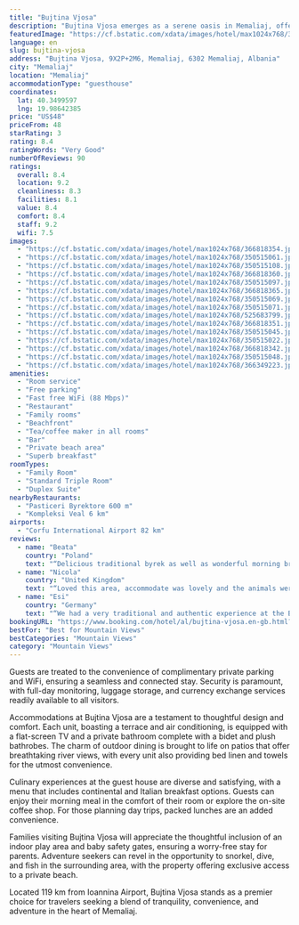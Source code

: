 ```yaml
---
title: "Bujtina Vjosa"
description: "Bujtina Vjosa emerges as a serene oasis in Memaliaj, offering guests an unparalleled blend of comfort and natural beauty."
featuredImage: "https://cf.bstatic.com/xdata/images/hotel/max1024x768/366818354.jpg?k=e8024bd1aac4a690a54b9964e9369511a0f22422baf7dce3121ef9a4af68b68e&o=&hp=1"
language: en
slug: bujtina-vjosa
address: "Bujtina Vjosa, 9X2P+2M6, Memaliaj, 6302 Memaliaj, Albania"
city: "Memaliaj"
location: "Memaliaj"
accommodationType: "guesthouse"
coordinates:
  lat: 40.3499597
  lng: 19.98642385
price: "US$48"
priceFrom: 48
starRating: 3
rating: 8.4
ratingWords: "Very Good"
numberOfReviews: 90
ratings:
  overall: 8.4
  location: 9.2
  cleanliness: 8.3
  facilities: 8.1
  value: 8.4
  comfort: 8.4
  staff: 9.2
  wifi: 7.5
images:
  - "https://cf.bstatic.com/xdata/images/hotel/max1024x768/366818354.jpg?k=e8024bd1aac4a690a54b9964e9369511a0f22422baf7dce3121ef9a4af68b68e&o=&hp=1"
  - "https://cf.bstatic.com/xdata/images/hotel/max1024x768/350515061.jpg?k=c7923b62aa8e6996fd26992694535757cd86299b60a8d525a9a6d49353ef5125&o=&hp=1"
  - "https://cf.bstatic.com/xdata/images/hotel/max1024x768/350515108.jpg?k=b96b542224924f0b3a426d5fb7f7a83940f32c0cc369f4fca17a77f2a150182f&o=&hp=1"
  - "https://cf.bstatic.com/xdata/images/hotel/max1024x768/366818360.jpg?k=f1a1c9bcf78c9813a5f5fe8b113d988e20712b5f5686117bdeb5b1e87e4d9a78&o=&hp=1"
  - "https://cf.bstatic.com/xdata/images/hotel/max1024x768/350515097.jpg?k=29ff1e9cfad67cfa1e3f764451adb93788f4c0d266e9f11bc73b4be9ae09f35b&o=&hp=1"
  - "https://cf.bstatic.com/xdata/images/hotel/max1024x768/366818365.jpg?k=2fc101f924559028747baee69b111af1438347a74d619836bc889fb5a85da669&o=&hp=1"
  - "https://cf.bstatic.com/xdata/images/hotel/max1024x768/350515069.jpg?k=925b7d19d170feb682d377bf3d2a33fbf4e5566e06ede44af59bed3c98dc9618&o=&hp=1"
  - "https://cf.bstatic.com/xdata/images/hotel/max1024x768/350515071.jpg?k=f034eebd4e7538b55dccb6b56a75030651d5124f415a6e3cba9776db88c98d0f&o=&hp=1"
  - "https://cf.bstatic.com/xdata/images/hotel/max1024x768/525683799.jpg?k=0fd58da06e036b776ad2e0cb2ae0a673e680a4f8039486a9b56cc51253834fd1&o=&hp=1"
  - "https://cf.bstatic.com/xdata/images/hotel/max1024x768/366818351.jpg?k=eb80165f94d054fe8ef97230c9e8c966a51036c7eb0aeff12772b54bc6623c93&o=&hp=1"
  - "https://cf.bstatic.com/xdata/images/hotel/max1024x768/350515045.jpg?k=b00c9f10db79a922044e32b9c0651d8422c6038edf968cab72fc6f1a3bc67298&o=&hp=1"
  - "https://cf.bstatic.com/xdata/images/hotel/max1024x768/350515022.jpg?k=6c4f35ae827d97d36a85154ce694555ef48ebc8d3becf1ed8ab139eee81aff3d&o=&hp=1"
  - "https://cf.bstatic.com/xdata/images/hotel/max1024x768/366818342.jpg?k=b39f7e19e207e2b886eb2a95ac42c6e178563b211f9bb623bee9363f7a7c5eab&o=&hp=1"
  - "https://cf.bstatic.com/xdata/images/hotel/max1024x768/350515048.jpg?k=47b866b3aa607a997d194c39e978677037c8ddcf9e0e88c4a3aada7222217154&o=&hp=1"
  - "https://cf.bstatic.com/xdata/images/hotel/max1024x768/366349223.jpg?k=29478f955da4b1d995493f5067fcb6dfa2190a4713eac50e42db1d0b3c67b2df&o=&hp=1"
amenities:
  - "Room service"
  - "Free parking"
  - "Fast free WiFi (88 Mbps)"
  - "Restaurant"
  - "Family rooms"
  - "Beachfront"
  - "Tea/coffee maker in all rooms"
  - "Bar"
  - "Private beach area"
  - "Superb breakfast"
roomTypes:
  - "Family Room"
  - "Standard Triple Room"
  - "Duplex Suite"
nearbyRestaurants:
  - "Pasticeri Byrektore 600 m"
  - "Kompleksi Veal 6 km"
airports:
  - "Corfu International Airport 82 km"
reviews:
  - name: "Beata"
    country: "Poland"
    text: "“Delicious traditional byrek as well as wonderful morning breakfast! Wonderful views, great and hospitable hosts, very supportive for the hints where to go in the surrounding. Thank you!!”"
  - name: "Nicola"
    country: "United Kingdom"
    text: "“Loved this area, accommodate was lovely and the animals were fab.. The best bit about the stay was the breakfast in the morning.. People were so friendly, would have loved to have stayed longer!”"
  - name: "Esi"
    country: "Germany"
    text: "“We had a very traditional and authentic experience at the Bujtina Vjosa. The location right near the Vjosa river is one of a kind. Also the staff was very friendly and kind, especially the woman called Vali. Her food was delicious and the rooms...”"
bookingURL: "https://www.booking.com/hotel/al/bujtina-vjosa.en-gb.html?aid=8035640"
bestFor: "Best for Mountain Views"
bestCategories: "Mountain Views"
category: "Mountain Views"
---
```


Guests are treated to the convenience of complimentary private parking and WiFi, ensuring a seamless and connected stay. Security is paramount, with full-day monitoring, luggage storage, and currency exchange services readily available to all visitors.

Accommodations at Bujtina Vjosa are a testament to thoughtful design and comfort. Each unit, boasting a terrace and air conditioning, is equipped with a flat-screen TV and a private bathroom complete with a bidet and plush bathrobes. The charm of outdoor dining is brought to life on patios that offer breathtaking river views, with every unit also providing bed linen and towels for the utmost convenience.

Culinary experiences at the guest house are diverse and satisfying, with a menu that includes continental and Italian breakfast options. Guests can enjoy their morning meal in the comfort of their room or explore the on-site coffee shop. For those planning day trips, packed lunches are an added convenience.

Families visiting Bujtina Vjosa will appreciate the thoughtful inclusion of an indoor play area and baby safety gates, ensuring a worry-free stay for parents. Adventure seekers can revel in the opportunity to snorkel, dive, and fish in the surrounding area, with the property offering exclusive access to a private beach.

Located 119 km from Ioannina Airport, Bujtina Vjosa stands as a premier choice for travelers seeking a blend of tranquility, convenience, and adventure in the heart of Memaliaj.